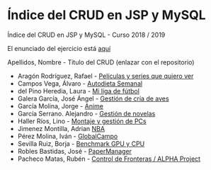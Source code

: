 # Índice del CRUD en JSP y MySQL

Índice del CRUD en JSP y MySQL - Curso 2018 / 2019

El enunciado del ejercicio está [aquí](ejercicio_crud_2019.pdf)

Apellidos, Nombre - Título del CRUD (enlazar con el repositorio)

* Aragón Rodríguez, Rafael - [Películas y series que quiero ver](https://github.com/rafaelaragon/CRUD)
* Campos Vega, Álvaro - [Autodieta Semanal](https://github.com/AlvaroCamposVega/autodieta-semanal)
* del Pino Heredia, Laura - [Mi liga de fútbol](https://github.com/lauradelpino24/Partidos-Mi-Liga)
* Galera García, José Ángel - [Gestión de cría de aves](https://github.com/joseangelgalera/CRUD-JSP)
* García Molina, Jorge - [Anime](https://github.com/jorgegarcia1996/Trabajo-CRUD-Nombre-temporal)
* García Serrano. Alejandro - [Gestión de novelas](https://github.com/Alegarse/BooksCrud)
* Haller Ríos, Lino - [Montaje y gestión de PCs](https://github.com/LinoHallerRios/CRUD)
* Jimenez Montilla, Adrian [NBA](https://github.com/AdrianJimenezMontilla/CRUD)
* Pérez Molina, Iván - [GlobalCampo](https://github.com/ivanperezmolina/GlobalCampo)
* Sevilla Ruiz, Borja - [Benchmark GPU y CPU](https://github.com/bsevrui/CRUD)
* Robles Bastidas, José - [PaperManager](https://github.com/Jose-Robles/PaperManager)
* Pacheco Matas, Rubén - [Control de Fronteras / ALPHA Project](https://github.com/rubenpachecomatas/Control-de-Fronteras-ALPHA-Project)
